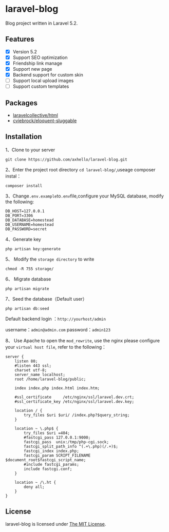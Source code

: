 # laravel-blog

Blog project written in Laravel 5.2.

## Features

- [x] Version 5.2
- [x] Support SEO optimization
- [x] Friendship link manage
- [x] Support new page
- [x] Backend support for custom skin
- [ ] Support local upload images
- [ ] Support custom templates

## Packages

* [laravelcollective/html](https://github.com/LaravelCollective/html)
* [cviebrock/eloquent-sluggable](https://github.com/cviebrock/eloquent-sluggable/)


## Installation

1、Clone to your server

```
git clone https://github.com/axhello/laravel-blog.git
```

2、Enter the project root directory `cd laravel-blog/`,useage composer instal：

```
composer install
```

3、Change`.env.example`to`.env`file,configure your MySQL database, modify the following:

```
DB_HOST=127.0.0.1
DB_PORT=3306
DB_DATABASE=homestead
DB_USERNAME=homestead
DB_PASSWORD=secret
```

4、Generate key

```
php artisan key:generate
```

5、 Modify the `storage directory` to write

```
chmod -R 755 storage/
```

6、 Migrate database

```
php artisan migrate
```
7、Seed the database（Default user）

```
php artisan db:seed
```
Default backend login ：`http://yourhost/admin` 

username：`admin@admin.com` password：`admin123`

8、 Use Apache to open the `mod_rewrite`, use the nginx please configure your `virtual host file`, refer to the following：

```
server {
    listen 80;
    #listen 443 ssl;
    charset utf-8;
    server_name localhost;
    root /home/laravel-blog/public;

    index index.php index.html index.htm;
    
    #ssl_certificate     /etc/nginx/ssl/laravel.dev.crt;
    #ssl_certificate_key /etc/nginx/ssl/laravel.dev.key;

    location / {
        try_files $uri $uri/ /index.php?$query_string;
    }

    location ~ \.php$ {
        try_files $uri =404;
        #fastcgi_pass 127.0.0.1:9000;
        fastcgi_pass  unix:/tmp/php-cgi.sock;
        fastcgi_split_path_info ^(.+\.php)(/.+)$;
        fastcgi_index index.php;
        fastcgi_param SCRIPT_FILENAME $document_root$fastcgi_script_name;
        #include fastcgi_params;
        include fastcgi.conf;
    }

    location ~ /\.ht {
        deny all;
    }
}
```

## License

laravel-blog is licensed under [The MIT License](https://github.com/axhello/laravel-blog/blob/master/LICENSE).
